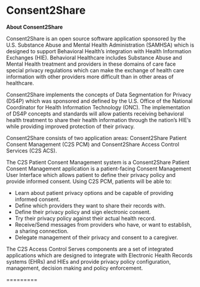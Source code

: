 Consent2Share
=============
<b>About Consent2Share</b>

Consent2Share is an open source software application sponsored by the U.S. Substance Abuse and Mental Health Administration (SAMHSA) which is designed to support Behavioral Health’s integration with Health Information Exchanges (HIE).  Behavioral Healthcare includes Substance Abuse and Mental Health treatment and providers in these domains of care face special privacy regulations which can make the exchange of health care information with other providers more difficult than in other areas of healthcare.

Consent2Share implements the concepts of Data Segmentation for Privacy (DS4P) which was sponsored and defined by the U.S. Office of the National Coordinator for Health Information Technology (ONC).  The implementation of DS4P concepts and standards will allow patients receiving behavioral health treatment to share their health information through the nation’s HIE’s while providing improved protection of their privacy.

Consent2Share consists of two application areas:  Consent2Share Patient Consent Management (C2S PCM) and Consent2Share Access Control Services (C2S ACS).

The C2S Patient Consent Management system is a Consent2Share Patient Consent Management application is a patient-facing Consent Management User Interface which allows patient to define their privacy policy and provide informed consent.   Using C2S PCM, patients will be able to:
<ul>
<li>Learn about patient privacy options and be capable of providing informed consent.</li>
<li>Define which providers they want to share their records with.</li>
<li>Define their privacy policy and sign electronic consent.</li>
<li>Try their privacy policy against their actual health record.</li>
<li>Receive/Send messages from providers who have, or want to establish, a sharing connection.</li>
<li>Delegate management of their privacy and consent to a caregiver.</li>
</ul>

The C2S Access Control Serves components are a set of integrated applications which are designed to integrate with Electronic Health Records systems (EHRs) and HIEs and provide privacy policy configuration, management, decision making and policy enforcement.

=========
